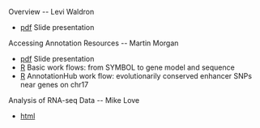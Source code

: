 Overview -- Levi Waldron

* [pdf](ISMB2014_WaldronOverview.pdf) Slide presentation

Accessing Annotation Resources -- Martin Morgan

* [pdf](Annotation_slides.pdf) Slide presentation
* [R](brca1.R) Basic work flows: from SYMBOL to gene model and sequence
* [R](enhancer-snps.R) AnnotationHub work flow: evolutionarily
  conserved enhancer SNPs near genes on chr17

Analysis of RNA-seq Data -- Mike Love

* [html](http://mikelove.github.io/biocrnaseq/)
